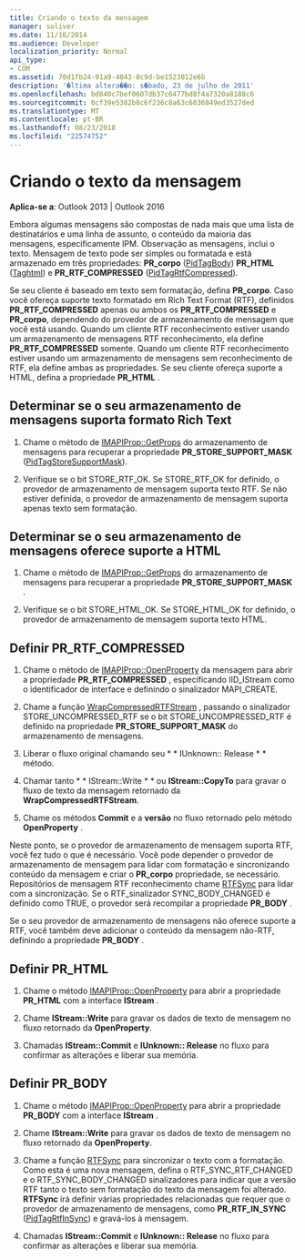 ```yaml
---
title: Criando o texto da mensagem
manager: soliver
ms.date: 11/16/2014
ms.audience: Developer
localization_priority: Normal
api_type:
- COM
ms.assetid: 70d1fb24-91a9-4043-8c9d-be1523012e6b
description: '�ltima altera��o: s�bado, 23 de julho de 2011'
ms.openlocfilehash: bd840c7bef0607db37c6477bd8f4a7320a8188c6
ms.sourcegitcommit: 0cf39e5382b8c6f236c8a63c6036849ed3527ded
ms.translationtype: MT
ms.contentlocale: pt-BR
ms.lasthandoff: 08/23/2018
ms.locfileid: "22574752"
---
```

# <a name="creating-message-text"></a>Criando o texto da mensagem

**Aplica-se a**: Outlook 2013 | Outlook 2016 
  
Embora algumas mensagens são compostas de nada mais que uma lista de destinatários e uma linha de assunto, o conteúdo da maioria das mensagens, especificamente IPM. Observação as mensagens, inclui o texto. Mensagem de texto pode ser simples ou formatada e está armazenado em três propriedades: **PR\_corpo** ([PidTagBody](pidtagbody-canonical-property.md)) **PR\_HTML** ([Taghtml](pidtaghtml-canonical-property.md)) e **PR_RTF_COMPRESSED** ([PidTagRtfCompressed](pidtagrtfcompressed-canonical-property.md)). 

Se seu cliente é baseado em texto sem formatação, defina **PR\_corpo**. Caso você ofereça suporte texto formatado em Rich Text Format (RTF), definidos **PR_RTF_COMPRESSED** apenas ou ambos os **PR_RTF_COMPRESSED** e **PR\_corpo**, dependendo do provedor de armazenamento de mensagem que você está usando. Quando um cliente RTF reconhecimento estiver usando um armazenamento de mensagens RTF reconhecimento, ela define **PR_RTF_COMPRESSED** somente. Quando um cliente RTF reconhecimento estiver usando um armazenamento de mensagens sem reconhecimento de RTF, ela define ambas as propriedades. Se seu cliente ofereça suporte a HTML, defina a propriedade **PR_HTML** . 
  
## <a name="determine-whether-your-message-store-supports-rich-text-format"></a>Determinar se o seu armazenamento de mensagens suporta formato Rich Text
  
1. Chame o método de [IMAPIProp::GetProps](imapiprop-getprops.md) do armazenamento de mensagens para recuperar a propriedade **PR_STORE_SUPPORT_MASK** ([PidTagStoreSupportMask](pidtagstoresupportmask-canonical-property.md)).
    
2. Verifique se o bit STORE_RTF_OK. Se STORE_RTF_OK for definido, o provedor de armazenamento de mensagem suporta texto RTF. Se não estiver definida, o provedor de armazenamento de mensagem suporta apenas texto sem formatação.
    
## <a name="determine-whether-your-message-store-supports-html"></a>Determinar se o seu armazenamento de mensagens oferece suporte a HTML
  
1. Chame o método de [IMAPIProp::GetProps](imapiprop-getprops.md) do armazenamento de mensagens para recuperar a propriedade **PR_STORE_SUPPORT_MASK** . 
    
2. Verifique se o bit STORE_HTML_OK. Se STORE_HTML_OK for definido, o provedor de armazenamento de mensagem suporta texto HTML. 
    
## <a name="set-prrtfcompressed"></a>Definir PR\_RTF_COMPRESSED
  
1. Chame o método de [IMAPIProp::OpenProperty](imapiprop-openproperty.md) da mensagem para abrir a propriedade **PR_RTF_COMPRESSED** , especificando IID_IStream como o identificador de interface e definindo o sinalizador MAPI_CREATE. 
    
2. Chame a função [WrapCompressedRTFStream](wrapcompressedrtfstream.md) , passando o sinalizador STORE_UNCOMPRESSED_RTF se o bit STORE_UNCOMPRESSED_RTF é definido na propriedade **PR_STORE_SUPPORT_MASK** do armazenamento de mensagens. 
    
3. Liberar o fluxo original chamando seu * * IUnknown:: Release * * método. 
    
4. Chamar tanto * * IStream::Write * * ou **IStream::CopyTo** para gravar o fluxo de texto da mensagem retornado da **WrapCompressedRTFStream**.
    
5. Chame os métodos **Commit** e a **versão** no fluxo retornado pelo método **OpenProperty** . 
    
Neste ponto, se o provedor de armazenamento de mensagem suporta RTF, você fez tudo o que é necessário. Você pode depender o provedor de armazenamento de mensagem para lidar com formatação e sincronizando conteúdo da mensagem e criar o **PR\_corpo** propriedade, se necessário. Repositórios de mensagem RTF reconhecimento chame [RTFSync](rtfsync.md) para lidar com a sincronização. Se o RTF\_sinalizador SYNC_BODY_CHANGED é definido como TRUE, o provedor será recompilar a propriedade **PR_BODY** . 
  
Se o seu provedor de armazenamento de mensagens não oferece suporte a RTF, você também deve adicionar o conteúdo da mensagem não-RTF, definindo a propriedade **PR_BODY** . 
  
## <a name="set-prhtml"></a>Definir PR_HTML
  
1. Chame o método [IMAPIProp::OpenProperty](imapiprop-openproperty.md) para abrir a propriedade **PR_HTML** com a interface **IStream** . 
    
2. Chame **IStream::Write** para gravar os dados de texto de mensagem no fluxo retornado da **OpenProperty**. 
    
3. Chamadas **IStream::Commit** e **IUnknown:: Release** no fluxo para confirmar as alterações e liberar sua memória. 
    
## <a name="set-prbody"></a>Definir PR_BODY
  
1. Chame o método [IMAPIProp::OpenProperty](imapiprop-openproperty.md) para abrir a propriedade **PR_BODY** com a interface **IStream** . 
    
2. Chame **IStream::Write** para gravar os dados de texto de mensagem no fluxo retornado da **OpenProperty**. 
    
3. Chame a função [RTFSync](rtfsync.md) para sincronizar o texto com a formatação. Como esta é uma nova mensagem, defina o RTF_SYNC_RTF_CHANGED e o RTF_SYNC_BODY_CHANGED sinalizadores para indicar que a versão RTF tanto o texto sem formatação do texto da mensagem foi alterado. **RTFSync** irá definir várias propriedades relacionadas que requer que o provedor de armazenamento de mensagens, como **PR_RTF_IN_SYNC** ([PidTagRtfInSync](pidtagrtfinsync-canonical-property.md)) e gravá-los à mensagem.
    
4. Chamadas **IStream::Commit** e **IUnknown:: Release** no fluxo para confirmar as alterações e liberar sua memória. 
    

